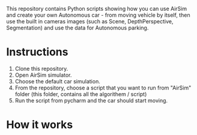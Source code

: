 This repository contains Python scripts showing how you can use AirSim and create your own Autonomous car -
from moving vehicle by itself, then use the built in cameras images (such as Scene, DepthPerspective, Segmentation) and use the data for Autonomous parking.  



# Instructions

1. Clone this repository.
2. Open AirSim simulator.  
3. Choose the default car simulation. 
4. From the repository, choose a script that you want to run from "AirSim" folder (this folder, contains all the algorithem / script)
5. Run the script from pycharm and the car should start moving.

# How it works




